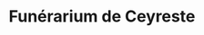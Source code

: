 ---
title: "Funérarium de Ceyreste"
url: /ceyreste/funerarium-de-ceyreste/
shop: directeurs de funérailles
---